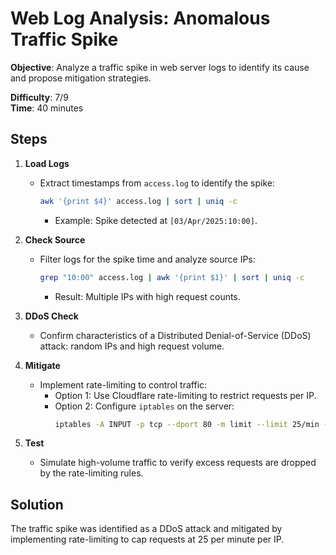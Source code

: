 
# Web Log Analysis: Anomalous Traffic Spike

**Objective**: Analyze a traffic spike in web server logs to identify its cause and propose mitigation strategies.

**Difficulty**: 7/9  
**Time**: 40 minutes

## Steps

1. **Load Logs**  
   - Extract timestamps from `access.log` to identify the spike:  
     ```bash
     awk '{print $4}' access.log | sort | uniq -c
     ```
     - Example: Spike detected at `[03/Apr/2025:10:00]`.

2. **Check Source**  
   - Filter logs for the spike time and analyze source IPs:  
     ```bash
     grep "10:00" access.log | awk '{print $1}' | sort | uniq -c
     ```
     - Result: Multiple IPs with high request counts.

3. **DDoS Check**  
   - Confirm characteristics of a Distributed Denial-of-Service (DDoS) attack: random IPs and high request volume.

4. **Mitigate**  
   - Implement rate-limiting to control traffic:  
     - Option 1: Use Cloudflare rate-limiting to restrict requests per IP.  
     - Option 2: Configure `iptables` on the server:  
       ```bash
       iptables -A INPUT -p tcp --dport 80 -m limit --limit 25/min -j ACCEPT
       ```

5. **Test**  
   - Simulate high-volume traffic to verify excess requests are dropped by the rate-limiting rules.

## Solution

The traffic spike was identified as a DDoS attack and mitigated by implementing rate-limiting to cap requests at 25 per minute per IP.
